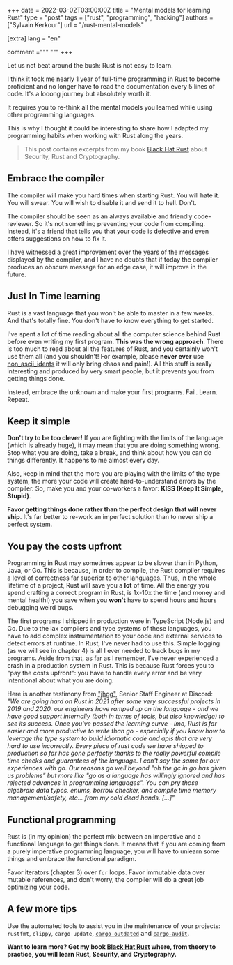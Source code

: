+++
date = 2022-03-02T03:00:00Z
title = "Mental models for learning Rust"
type = "post"
tags = ["rust", "programming", "hacking"]
authors = ["Sylvain Kerkour"]
url = "/rust-mental-models"

[extra]
lang = "en"

comment ="""
"""
+++


Let us not beat around the bush: Rust is not easy to learn.

I think it took me nearly 1 year of full-time programming in Rust to become proficient and no longer have to read the documentation every 5 lines of code. It's a looong journey but absolutely worth it.


It requires you to re-think all the mental models you learned while using other programming languages.

This is why I thought it could be interesting to share how I adapted my programming habits when working with Rust along the years.


> This post contains excerpts from my book [Black Hat Rust](/black-hat-rust) about Security, Rust and Cryptography.


## Embrace the compiler

The compiler will make you hard times when starting Rust. You will hate it. You will swear. You will wish to disable it and send it to hell. Don't.

The compiler should be seen as an always available and friendly code-reviewer. So it's not something preventing your code from compiling. Instead, it's a friend that tells you that your code is defective and even offers suggestions on how to fix it.

I have witnessed a great improvement over the years of the messages displayed by the compiler, and I have no doubts that if today the compiler produces an obscure message for an edge case, it will improve in the future.


## Just In Time learning

Rust is a vast language that you won't be able to master in a few weeks. And that's totally fine. You don't have to know everything to get started.

I've spent a lot of time reading about all the computer science behind Rust before even writing my first program. **This was the wrong approach**. There is too much to read about all the features of Rust, and you certainly won't use them all (and you shouldn't! For example, please **never ever** use [non_ascii_idents](https://rust-lang.github.io/rfcs/2457-non-ascii-idents.html) it will only bring chaos and pain!). All this stuff is really interesting and produced by very smart people, but it prevents you from getting things done.

Instead, embrace the unknown and make your first programs. Fail. Learn. Repeat.


## Keep it simple

**Don't try to be too clever!** If you are fighting with the limits of the language (which is already huge), it may mean that you are doing something wrong. Stop what you are doing, take a break, and think about how you can do things differently. It happens to me almost every day.

Also, keep in mind that the more you are playing with the limits of the type system, the more your code will create hard-to-understand errors by the compiler. So, make you and your co-workers a favor: **KISS (Keep It Simple, Stupid)**.

**Favor getting things done rather than the perfect design that will never ship**. It's far better to re-work an imperfect solution than to never ship a perfect system.



## You pay the costs upfront

Programming in Rust may sometimes appear to be slower than in Python, Java, or Go. This is because, in order to compile, the Rust compiler requires a level of correctness far superior to other languages. Thus, in the whole lifetime of a project, Rust will save you a **lot** of time. All the energy you spend crafting a correct program in Rust, is 1x-10x the time (and money and mental health!) you save when you **won't** have to spend hours and hours debugging weird bugs.

The first programs I shipped in production were in TypeScript (Node.js) and Go. Due to the lax compilers and type systems of these languages, you have to add complex instrumentation to your code and external services to detect errors at runtime. In Rust, I've never had to use this. Simple logging (as we will see in chapter 4) is all I ever needed to track bugs in my programs. Aside from that, as far as I remember, I've never experienced a crash in a production system in Rust. This is because Rust forces you to "pay the costs upfront": you have to handle every error and be very intentional about what you are doing.

Here is another testimony from ["jhgg"](https://news.ycombinator.com/item?id=26228798), Senior Staff Engineer at Discord:
*"We are going hard on Rust in 2021 after some very successful projects in 2019 and 2020. our engineers have ramped up on the language - and we have good support internally (both in terms of tools, but also knowledge) to see its success. Once you've passed the learning curve - imo, Rust is far easier and more productive to write than go - especially if you know how to leverage the type system to build idiomatic code and apis that are very hard to use incorrectly. Every piece of rust code we have shipped to production so far has gone perfectly thanks to the really powerful compile time checks and guarantees of the language. I can't say the same for our experiences with go. Our reasons go well beyond "oh the gc in go has given us problems" but more like "go as a language has willingly ignored and has rejected advances in programming languages". You can pry those algebraic data types, enums, borrow checker, and compile time memory management/safety, etc... from my cold dead hands. [...]"*



<!-- ### Ownership and memory -->



## Functional programming

Rust is (in my opinion) the perfect mix between an imperative and a functional language to get things done. It means that if you are coming from a purely imperative programming language, you will have to unlearn some things and embrace the functional paradigm.

Favor iterators (chapter 3) over `for` loops. Favor immutable data over mutable references, and don't worry, the compiler will do a great job optimizing your code.



## A few more tips

Use the automated tools to assist you in the maintenance of your projects: `rustfmt`, `clippy`, `cargo update`, [`cargo outdated`](https://github.com/kbknapp/cargo-outdated) and [`cargo-audit`](https://github.com/RustSec/rustsec/tree/main/cargo-audit).


**Want to learn more? Get my book [Black Hat Rust](https://kerkour.com/black-hat-rust) where, from theory to practice, you will learn Rust, Security, and Cryptography.**
